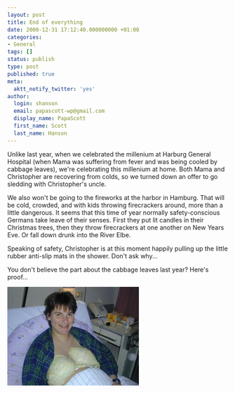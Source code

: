 ```yaml
---
layout: post
title: End of everything
date: 2000-12-31 17:12:40.000000000 +01:00
categories:
- General
tags: []
status: publish
type: post
published: true
meta:
  aktt_notify_twitter: 'yes'
author:
  login: shanson
  email: papascott-wp@gmail.com
  display_name: PapaScott
  first_name: Scott
  last_name: Hanson
---
```

<p>Unlike last year, when we celebrated the millenium at Harburg General Hospital (when Mama was suffering from fever and was being cooled by cabbage leaves), we're celebrating this millenium at home. Both Mama and Christopher are recovering from colds, so we turned down an offer to go sledding with Christopher's uncle. </p>
<p>We also won't be going to the fireworks at the harbor in Hamburg. That will be cold, crowded, and with kids throwing firecrackers around, more than a little dangerous. It seems that this time of year normally safety-conscious Germans take leave of their senses. First they put lit candles in their Christmas trees, then they throw firecrackers at one another on New Years Eve. Or fall down drunk into the River Elbe.</p>
<p>Speaking of safety, Christopher is at this moment happily pulling up the little rubber anti-slip mats in the shower. Don't ask why...</p>
<p>You don't believe the part about the cabbage leaves last year? Here's proof...</p>
<p><a href="http://albums.photopoint.com/j/ViewPhoto?u=185392&a=1369040&p=14798052"><img src="/wordpress/wp-content/uploads/2000/12/cabbagepatch.jpg" height="225" width="300" border="0" alt="cabbagepatch.jpg: " /></a></p>
